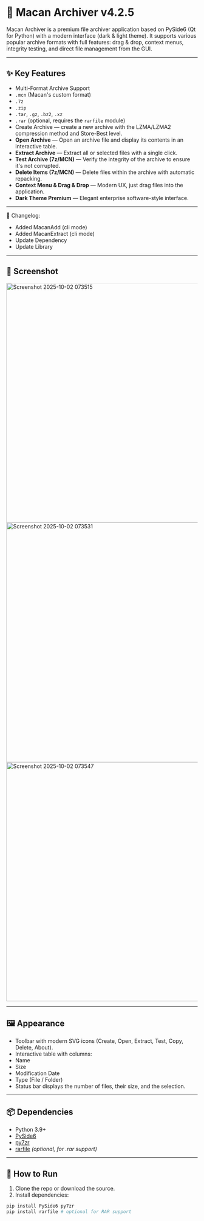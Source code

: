 # 🐅 Macan Archiver v4.2.5

Macan Archiver is a premium file archiver application based on PySide6 (Qt for Python) with a modern interface (dark & light theme).
It supports various popular archive formats with full features: drag & drop, context menus, integrity testing, and direct file management from the GUI.

---

## ✨ Key Features
- Multi-Format Archive Support
- `.mcn` (Macan's custom format)
- `.7z`
- `.zip`
- `.tar`, `.gz`, `.bz2`, `.xz`
- `.rar` (optional, requires the `rarfile` module)
- Create Archive — create a new archive with the LZMA/LZMA2 compression method and Store-Best level.
- **Open Archive** — Open an archive file and display its contents in an interactive table.
- **Extract Archive** — Extract all or selected files with a single click.
- **Test Archive (7z/MCN)** — Verify the integrity of the archive to ensure it's not corrupted.
- **Delete Items (7z/MCN)** — Delete files within the archive with automatic repacking.
- **Context Menu & Drag & Drop** — Modern UX, just drag files into the application.
- **Dark Theme Premium** — Elegant enterprise software-style interface.
---
📝 Changelog:
- Added MacanAdd (cli mode)
- Added MacanExtract (cli mode)
- Update Dependency
- Update Library

---
## 📸 Screenshot
<img width="801" height="630" alt="Screenshot 2025-10-02 073515" src="https://github.com/user-attachments/assets/0b5dc28a-a566-4dad-9a29-ba7f44036fbc" />
<img width="803" height="631" alt="Screenshot 2025-10-02 073531" src="https://github.com/user-attachments/assets/2787fbf0-0f0f-4bc5-b483-999efba00515" />
<img width="802" height="629" alt="Screenshot 2025-10-02 073547" src="https://github.com/user-attachments/assets/29177001-e2ae-4eab-a769-9b1c23ccb69d" />

---

## 🖼️ Appearance
- Toolbar with modern SVG icons (Create, Open, Extract, Test, Copy, Delete, About).
- Interactive table with columns:
- Name
- Size
- Modification Date
- Type (File / Folder)
- Status bar displays the number of files, their size, and the selection.

---

## 📦 Dependencies
- Python 3.9+
- [PySide6](https://pypi.org/project/PySide6/)
- [py7zr](https://pypi.org/project/py7zr/)
- [rarfile](https://pypi.org/project/rarfile/) *(optional, for .rar support)*

---

## 🚀 How to Run
1. Clone the repo or download the source.
2. Install dependencies:
```bash
pip install PySide6 py7zr
pip install rarfile # optional for RAR support
